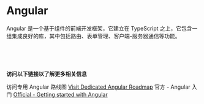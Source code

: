 # Angular
Angular 是一个基于组件的前端开发框架，它建立在 TypeScript 之上，它包含一组集成良好的库，其中包括路由、表单管理、客户端-服务器通信等功能。

<br>
<br>
<br>

**访问以下链接以了解更多相关信息**<br>

访问专用 Angular 路线图
[Visit Dedicated Angular Roadmap](https://roadmap.sh/angular)
官方 - Angular 入门
[Official - Getting started with Angular](https://angular.io/start)